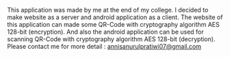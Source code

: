 This application was made by me at the end of my college. I decided to make website as a server and android application as a client. The website of this application can made some QR-Code with cryptography algorithm AES 128-bit (encryption). And also the android application can be used for scanning QR-Code with cryptography algorithm AES 128-bit (decryption). Please contact me for more detail : annisanurulpratiwi07@gmail.com


